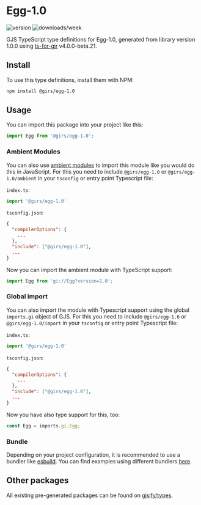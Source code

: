 
# Egg-1.0

![version](https://img.shields.io/npm/v/@girs/egg-1.0)
![downloads/week](https://img.shields.io/npm/dw/@girs/egg-1.0)


GJS TypeScript type definitions for Egg-1.0, generated from library version 1.0.0 using [ts-for-gir](https://github.com/gjsify/ts-for-gir) v4.0.0-beta.21.


## Install

To use this type definitions, install them with NPM:
```bash
npm install @girs/egg-1.0
```

## Usage

You can import this package into your project like this:
```ts
import Egg from '@girs/egg-1.0';
```

### Ambient Modules

You can also use [ambient modules](https://github.com/gjsify/ts-for-gir/tree/main/packages/cli#ambient-modules) to import this module like you would do this in JavaScript.
For this you need to include `@girs/egg-1.0` or `@girs/egg-1.0/ambient` in your `tsconfig` or entry point Typescript file:

`index.ts`:
```ts
import '@girs/egg-1.0'
```

`tsconfig.json`:
```json
{
  "compilerOptions": {
    ...
  },
  "include": ["@girs/egg-1.0"],
  ...
}
```

Now you can import the ambient module with TypeScript support: 

```ts
import Egg from 'gi://Egg?version=1.0';
```

### Global import

You can also import the module with Typescript support using the global `imports.gi` object of GJS.
For this you need to include `@girs/egg-1.0` or `@girs/egg-1.0/import` in your `tsconfig` or entry point Typescript file:

`index.ts`:
```ts
import '@girs/egg-1.0'
```

`tsconfig.json`:
```json
{
  "compilerOptions": {
    ...
  },
  "include": ["@girs/egg-1.0"],
  ...
}
```

Now you have also type support for this, too:

```ts
const Egg = imports.gi.Egg;
```

### Bundle

Depending on your project configuration, it is recommended to use a bundler like [esbuild](https://esbuild.github.io/). You can find examples using different bundlers [here](https://github.com/gjsify/ts-for-gir/tree/main/examples).

## Other packages

All existing pre-generated packages can be found on [gjsify/types](https://github.com/gjsify/types).

